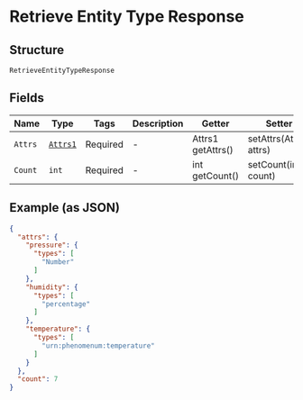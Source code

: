 
# Retrieve Entity Type Response

## Structure

`RetrieveEntityTypeResponse`

## Fields

| Name | Type | Tags | Description | Getter | Setter |
|  --- | --- | --- | --- | --- | --- |
| `Attrs` | [`Attrs1`](../../doc/models/attrs-1.md) | Required | - | Attrs1 getAttrs() | setAttrs(Attrs1 attrs) |
| `Count` | `int` | Required | - | int getCount() | setCount(int count) |

## Example (as JSON)

```json
{
  "attrs": {
    "pressure": {
      "types": [
        "Number"
      ]
    },
    "humidity": {
      "types": [
        "percentage"
      ]
    },
    "temperature": {
      "types": [
        "urn:phenomenum:temperature"
      ]
    }
  },
  "count": 7
}
```

